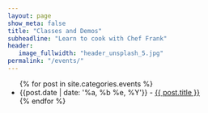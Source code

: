 ```yaml
---
layout: page
show_meta: false
title: "Classes and Demos"
subheadline: "Learn to cook with Chef Frank"
header:
   image_fullwidth: "header_unsplash_5.jpg"
permalink: "/events/"
---
```

<ul>
    {% for post in site.categories.events %}
    <li>{{post.date | date: '%a, %b %e, %Y'}} - <a href="{{ site.url }}{{ site.baseurl }}{{ post.url }}">{{ post.title }}</a></li>
    {% endfor %}
</ul>